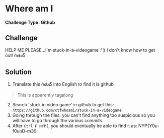 # Where am I

**Challenge Type: Github**  

## Challenge

HELP ME PLEASE...I'm stuck-in-a-videogame :'(( I don't know how to get out! గితుబ్

## Solution 

1) Translate this గితుబ్ into English to find it is github
> This is apparently tagalong
2) Search 'stuck in video game' in github to get this: ```https://github.com/ctfwhoami/stuck-in-a-videogame```
3) Going through the files, you can't find anything too suspicious so you will have to go through the various commits.
4) After ```Ctrl F NYP{```, you should eventually be able to find it as: NYP{Y0u-f0unD-m3!}
